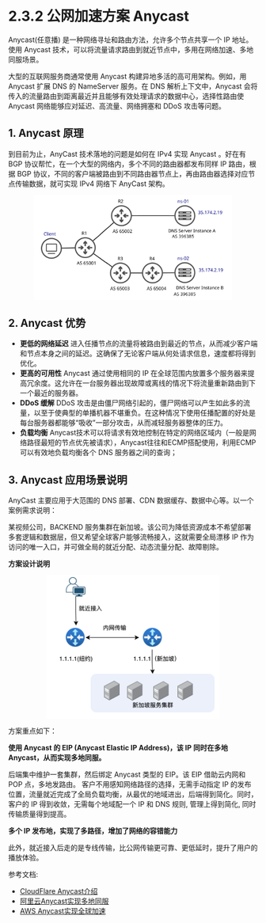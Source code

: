 # 2.3.2 公网加速方案 Anycast

Anycast(任意播) 是一种网络寻址和路由方法，允许多个节点共享一个 IP 地址。使用 Anycast 技术，可以将流量请求路由到就近节点中，多用在网络加速、多地同服场景。

大型的互联网服务商通常使用 Anycast 构建异地多活的高可用架构。例如，用 Anycast 扩展 DNS 的 NameServer 服务。在 DNS 解析上下文中，Anycast 会将传入的流量路由到距离最近并且能够有效处理请求的数据中心，选择性路由使 Anycast 网络能够应对延迟、高流量、网络拥塞和 DDoS 攻击等问题。

## 1. Anycast 原理

到目前为止，AnyCast 技术落地的问题是如何在 IPv4 实现 Anycast 。好在有 BGP 协议帮忙，在一个大型的网络内，多个不同的路由器都发布同样 IP 路由，根据 BGP 协议，不同的客户端被路由到不同路由器节点上，再由路由器选择对应节点传输数据，就可实现 IPv4 网络下 AnyCast 架构。

<div  align="center">
	<img src="../assets/same-anycast-IP.png" width = "400"  align=center />
</div>

## 2. Anycast 优势

- **更低的网络延迟** 进入任播节点的流量将被路由到最近的节点，从而减少客户端和节点本身之间的延迟。这确保了无论客户端从何处请求信息，速度都将得到优化。
- **更高的可用性** Anycast 通过使用相同的 IP 在全球范围内放置多个服务器来提高冗余度。这允许在一台服务器出现故障或离线的情况下将流量重新路由到下一个最近的服务器。
- **DDoS 缓解** DDoS 攻击是由僵尸网络引起的，僵尸网络可以产生如此多的流量，以至于使典型的单播机器不堪重负。在这种情况下使用任播配置的好处是每台服务器都能够“吸收”一部分攻击，从而减轻服务器整体的压力。
- **负载均衡** Anycast技术可以将请求有效地控制在特定的网络区域内（一般是网络路径最短的节点优先被请求），Anycast往往和ECMP搭配使用，利用ECMP可以有效地负载均衡各个 DNS 服务器之间的查询；


## 3. Anycast 应用场景说明

AnyCast 主要应用于大范围的 DNS 部署、CDN 数据缓存、数据中心等。以一个案例需求说明：

某视频公司，BACKEND 服务集群在新加坡。该公司为降低资源成本不希望部署多套逻辑和数据层，但又希望全球客户能够流畅接入，这就需要全局漂移 IP 作为访问的唯一入口，并可做全局的就近分配、动态流量分配、故障剔除。

**方案设计说明**

<div  align="center">
	<img src="../assets/anycast-app.png" width = "350"  align=center />
</div>

方案重点如下：

**使用 Anycast 的 EIP (Anycast Elastic IP Address)，该 IP 同时在多地 Anycast，从而实现多地同服。**

后端集中维护一套集群，然后绑定 Anycast 类型的 EIP。该 EIP 借助云内网和 POP 点，多地发路由。
客户不用感知网络路径的选择，无需手动指定 IP 的发布位置，流量就近完成了全局负载均衡，从最优的地域进出，后端得到简化。同时，客户的 IP 得到收敛，无需每个地域配一个 IP 和 DNS 规则, 管理上得到简化, 同时传输质量得到提高。

**多个 IP 发布地，实现了多路径，增加了网络的容错能力**

此外，就近接入后走的是专线传输，比公网传输更可靠、更低延时，提升了用户的播放体验。

参考文档: 
- [CloudFlare Anycast介绍](https://www.cloudflare.com/learning/cdn/glossary/anycast-network)
- [阿里云Anycast实现多地同服](https://www.alibabacloud.com/help/zh/anycast-eip/latest/169284)
- [AWS Anycast实现全球加速](https://aws.amazon.com/cn/blogs/china/use-aws-global-accelerator-global-visit)

